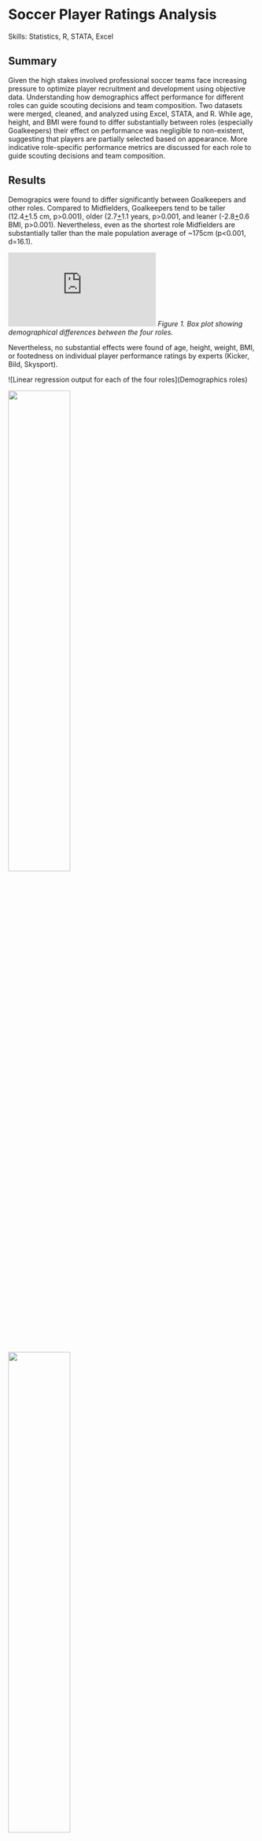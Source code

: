# Soccer Player Ratings Analysis
Skills: Statistics, R, STATA, Excel

## Summary
Given the high stakes involved professional soccer teams face increasing pressure to optimize player recruitment and development using objective data. Understanding how demographics affect performance for different roles can guide scouting decisions and team composition. Two datasets were merged, cleaned, and analyzed using Excel, STATA, and R. While age, height, and BMI were found to differ substantially between roles (especially Goalkeepers) their effect on performance was negligible to non-existent, suggesting that players are partially selected based on appearance. More indicative role-specific performance metrics are discussed for each role to guide scouting decisions and team composition.

## Results
Demograpics were found to differ significantly between Goalkeepers and other roles. Compared to Midfielders, Goalkeepers tend to be taller (12.4<ins>+</ins>1.5 cm, p>0.001), older (2.7<ins>+</ins>1.1 years, p>0.001, and leaner (-2.8<ins>+</ins>0.6 BMI, p>0.001). Nevertheless, even as the shortest role Midfielders are substantially taller than the male population average of ~175cm (p<0.001, d=16.1).

![Height, weight, age, and BMI differences between Goalkeepers, Defenders, Midfielders, and Forwards](https://github.com/JorisRoelofs/Portfolio/blob/main/Soccer%20Performance%20Demographics%20-%20Statistics%2C%20STATA/Visuals/Boxplot%20Demograpics%20-%20Competition.pdf)
*Figure 1. Box plot showing demographical differences between the four roles.*

Nevertheless, no substantial effects were found of age, height, weight, BMI, or footedness on individual player performance ratings by experts (Kicker, Bild, Skysport).

![Linear regression output for each of the four roles](Demographics roles)
<p float="left">
  <img src="https://github.com/JorisRoelofs/Portfolio/blob/main/Soccer%20Performance%20Demographics%20-%20Statistics%2C%20STATA/Visuals/Regression%20Demographics%20-%20Goalkeeper.png" width="50%" />
  <img src="https://github.com/JorisRoelofs/Portfolio/blob/main/Soccer%20Performance%20Demographics%20-%20Statistics%2C%20STATA/Visuals/Regression%20Demographics%20-%20Defender.png" width="50%" /> 
</p>
<p float="left">
  <img src="https://github.com/JorisRoelofs/Portfolio/blob/main/Soccer%20Performance%20Demographics%20-%20Statistics%2C%20STATA/Visuals/Regression%20Demographics%20-%20Midfielder.png" width="50%" />
  <img src="https://github.com/JorisRoelofs/Portfolio/blob/main/Soccer%20Performance%20Demographics%20-%20Statistics%2C%20STATA/Visuals/Regression%20Demographics%20-%20Forward.png" width="50%" /> 
</p>
*Figure 2. (Robust clustered) linear regression models using demographic variables to predict expert ratings*

Experts even rated the top 2.5% tallest, oldest, and lightest Goalkeepers marginally worse on performance than their short, young, and heavy counterparts.

![alt text](Extreme cases)
*Figure 3. (Robust clustered) linear regression models using demographic extremes (top/bottom 2.5%) to predict expert ratings*


While it is possible that these resulted in performance differences earlier in their career, selecting taller, older, and leaners players for a Goalkeeper role does little to affect performance at a profesional level. More relevant role-specific performance indicators were determined in the following models.

![alt text](performative models)
*Figure 4. (Robust clustered) linear regression models using result-driven performance indactors as comparison to demographic variables*


|     Role                |     Performance predictors                                                                                            |     Variable name   explanation                                                                                                                                                                                                                                                               |
|-------------------------|-----------------------------------------------------------------------------------------------------------------------|-----------------------------------------------------------------------------------------------------------------------------------------------------------------------------------------------------------------------------------------------------------------------------------------------|
|     Universal           |     ss_goals     team_rating                                                                                          |     goals scored by the player during the match     average rating of the player's teammates during the game                                                                                                                                                                                  |
|     Goalkeeper          |     ss_dangmistakes     ss_goals_ag_otb     ss_goals_ag_itb     ss_saves_itb     team_goals      opp_bestfw_rating    |     dangerous mistakes made by the player     number of goals conceded from outside the box     number of goals conceded from inside the box     number of saves made from inside the box     number of goals scored by the team     rating of the best-rated forward of the opponent team    |
|     Defender            |     ss_assists     ss_chances2score     ss_clearances     team_pos_rating     opp_goals                               |     number of assists made given by the player     chances to score that the player had during the game     number of clearances made by the player     average rating of the teammates of the same position     number of goals scored by the opponent team                                  |
|     Midfielder          |     ss_assists     ss_passes_acc     ss_crosses_acc     team_pos_rating                                               |     number of assists made given by the player     number of passes successfully completed in the game by the player     number of accurate (completed) crosses by the player in the game     average rating of the teammates of the same position                                            |
|     Forward             |     ss_touches                                                                                                        |     number of times the player has touched the ball during the game, for any reason                                                                                                                                                                                                           |
*Table 1.*

## Method
Sources:
- **Performance dataset**: 105 performance metrics for each player per match from four profesional cups (UEFA Euro 2016, Premier League 2017, Bundesliga 2017 and FIFA World Cup 2018), provided by researcher Chris Snijders.
- **Demographic dataset**: date of birth, height, weight per year, and footedness scraped for each player between 2016 and 2019 from www.fifaindex.com.

Data preprocessing:
- **Merging**: The Excel macro StripAccent.bas was used to overcome character differences in player names, followed by index matching on player name. 6305 of the 43690 rows lacked corresponding demographic data, which were excluded after they were determined to be random.
- **Removal**: Performance ratings by algorithms were dropped as they might include demographic variables in their calculations, leaving 24229 rows for 1442 players.
- **Standardization**: Performance ratings were standardized (M=0, SD=10) for each different source.
- **Cleaning**: Variables were renamed and reordered for clarity, and duplicate variables were dropped.
- **New Variables**: BMI was calculated based on height and weight, age during each competition was calculated based on birthday, and a left-footedness dummy was created.

Key variables:

|Category|Variable|Description|
|-|-|-|
|Performance|rating|Individual performance ratings by experts from Kicker, Bild, and Skysport|
|Demographics|agecup|Age during competition|
||height|Height constant found in dataset|
||weightcup|Weight during competition|
||bmi|BMI during competition|
||leftfoot|0 = right-footed, 1 = left-footed|
|Universal performance indicators|ss_goals|Goals scored by the player during the match|
||team_rating|Average rating of the player's teammates|
||||
|Goalkeeper performance indicators|ss_dangmistakes|Dangerous mistakes made by the player|
||ss_goals_ag_otb|Number of goals conceded from outside the box|
||ss_goals_ag_itb|Number of goals conceded from inside the box|
||ss_saves_itb|Number of saves made from inside the box|
||team_goals|Number of goals scored by the team|
||opp_bestfw_rating|Rating of the best-rated forward of the opponent team|
|Defender performance indicators|ss_assists|Number of assists made given by the player|
||ss_chances2score|Chances to score that the player had|
||ss_clearances|Number of clearances made by the player|
||team_pos_rating|Average rating of the teammates of the same position|
||opp_goals|Number of goals scored by the opponent team|
|Midfielder performance indicators|ss_assists|Number of assists made given by the player|
||ss_passes_acc|Number of passes successfully completed by the player|
||ss_crosses_acc|Number of accurate (completed) crosses by the player|
||team_pos_rating|Average rating of the teammates of the same position|
|Forward performance indicators|ss_touches|Number of times the player has touched the ball|

Assumption checking:
As the same player playing in multiple matches should not be considered entirely different cases, a multilevel regression was initially used to separate players. However, when checking for the model assumptions heteroscedasticity and error independence did not hold for many of these models, so ‘robust’ linear regression was chosen in the end with clustering to separate players. The conclusions did not change with the new models. Outlier counts were within the margins of a normal distribution (<5% for 1.96 STD, <1% for 2.5 STD, <0.1% for 3.29 STD), and residual normality was not relevant for the new robust models.

Final analyses:
Box plots were drawn in R for comparison between roles and cups. Robust clustered linear regression were used in STATA for the predictive models. A robust clustered one-sample t-test was later added using R to compare Midfielder heights to the population average.

## Appendix
Demographic differences were also compared between the competitions to ensure compatibility. As can be seen below no major differences were found, allowing them to be used together in the analysis.
![Box plot showing height, weight, age, and BMI differences between Euro 2016, Bundesliga 2017, Premier League 2017, and World Cup 2018](https://github.com/JorisRoelofs/Portfolio/blob/main/Soccer%20Performance%20Demographics%20-%20Statistics%2C%20STATA/Visuals/Boxplot%20Demograpics%20-%20Competition.pdf)
*Figure A.1. Box plot showing demographical differences between the four competitions.*


Interaction effects between the demographic extremes and universal performance predictors of goals (Figure A.1) and team rating (Figure A.2), but they did little to explain differences in performance ratings (R^2<0.05).

![alt text](Goals interaction)

![alt text](Team rating interaction)